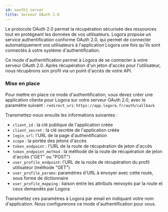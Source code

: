 ```yaml
---
id: oauth2_server
title: Serveur OAuth 2.0
---
```


Le protocole OAuth 2.0 permet la récupération sécurisée des ressources tout en protégeant les données de vos utilisateurs. Logora propose un service authentification conforme OAuth 2.0, qui permet de connecter automatiquement vos utilisateurs à l'application Logora une fois qu'ils sont connectés à votre système d'authentification.

Ce mode d'authentification permet à Logora de se connecter à votre serveur OAuth 2.0. Après récupération d'un jeton d'accès pour l'utilisateur, nous récupérons son profil via un point d'accès de votre API.

### Mise en place

Pour mettre en place ce mode d'authentification, vous devez créer une application cliente pour Logora sur votre serveur OAuth 2.0, avec le paramètre suivant :
   `redirect_uri`: `https://app.logora.fr/auth/callback`

Transmettez-nous ensuite les informations suivantes :
- `client_id` : la clé publique de l'application créée
- `client_secret` : la clé secrète de l'application créée
- `login_url`: l'URL de la page d'authentification
- `scope` : la portée des jetons d'accès
- `token_endpoint` : l'URL de la route de récupération de jeton d'accès
- `token_endpoint_method` : la méthode de la route de récupération de jeton d'accès ("GET" ou "POST")
- `user_profile_endpoint`: l'URL de la route de récupération du profil utilisateur (méthode "GET")
- `user_profile_params`: paramètres d'URL à envoyer avec cette route, sous forme de dictionnaire
- `user_profile_mapping` : liaison entre les attributs renvoyés par la route et ceux demandés par Logora

Transmettez ces paramètres à Logora par email en indiquant votre nom d'application. Nous configurerons ce mode d'authentification pour vous.
